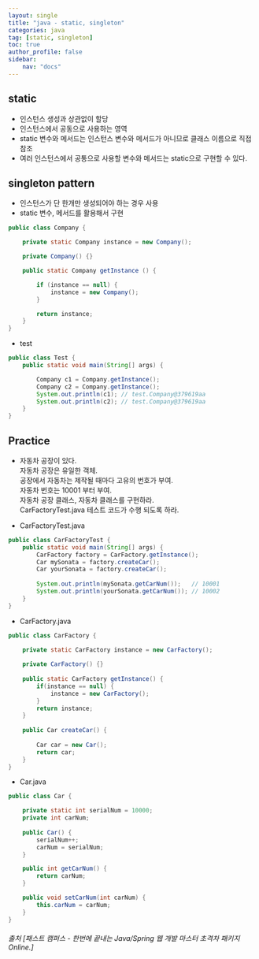 ```yaml
---
layout: single
title: "java - static, singleton"
categories: java
tag: [static, singleton]
toc: true
author_profile: false
sidebar: 
    nav: "docs"
---
```


## static
- 인스턴스 생성과 상관없이 할당
- 인스턴스에서 공동으로 사용하는 영역
- static 변수와 메서드는 인스턴스 변수와 메서드가 아니므로 클래스 이름으로 직접참조
- 여러 인스턴스에서 공통으로 사용할 변수와 메서드는 static으로 구현할 수 있다.

## singleton pattern
- 인스턴스가 단 한개만 생성되어야 하는 경우 사용
- static 변수, 메서드를 활용해서 구현

```java
public class Company {

    private static Company instance = new Company();

    private Company() {}

    public static Company getInstance () {

        if (instance == null) {
            instance = new Company();
        }

        return instance;
    }
}
```

- test

```java
public class Test {
    public static void main(String[] args) {

        Company c1 = Company.getInstance();
        Company c2 = Company.getInstance();
        System.out.println(c1); // test.Company@379619aa
		System.out.println(c2); // test.Company@379619aa
    }
}
```

## Practice
- 자동차 공장이 있다.  
자동차 공장은 유일한 객체.  
공장에서 자동차는 제작될 때마다 고유의 번호가 부여.  
자동차 번호는 10001 부터 부여.  
자동차 공장 클래스, 자동차 클래스를 구현하라.  
CarFactoryTest.java 테스트 코드가 수행 되도록 하라.

- CarFactoryTest.java

```java
public class CarFactoryTest {
	public static void main(String[] args) {
		CarFactory factory = CarFactory.getInstance();
		Car mySonata = factory.createCar();
		Car yourSonata = factory.createCar();
		
		System.out.println(mySonata.getCarNum());   // 10001
		System.out.println(yourSonata.getCarNum()); // 10002
	}
}
```

- CarFactory.java

```java
public class CarFactory {

	private static CarFactory instance = new CarFactory();
	
	private CarFactory() {}
	
	public static CarFactory getInstance() {
		if(instance == null) {
			instance = new CarFactory();
		}
		return instance;
	}
	
	public Car createCar() {
		
		Car car = new Car();
		return car;
	}
}
```

- Car.java

```java
public class Car {

	private static int serialNum = 10000;
	private int carNum;
	
	public Car() {
		serialNum++;
		carNum = serialNum;
	}

	public int getCarNum() {
		return carNum;
	}

	public void setCarNum(int carNum) {
		this.carNum = carNum;
	}
}
```

###### 출처 [패스트 캠퍼스 - 한번에 끝내는 Java/Spring 웹 개발 마스터 초격차 패키지 Online.]

